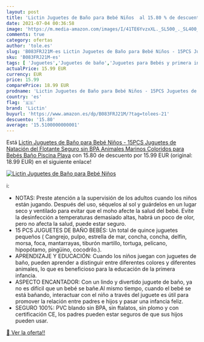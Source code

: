 ```yaml
---
layout: post
title: 'Lictin Juguetes de Baño para Bebé Niños  al 15.80 % de descuento'
date: 2021-07-04 00:36:58
image: 'https://m.media-amazon.com/images/I/41TE6YvzxXL._SL500_._SL400_.jpg'
comments: true
category: ofertas
author: 'tole.es'
slug: 'B083FRJ21M-es Lictin Juguetes de Baño para Bebé Niños - 15PCS Juguetes...'
sku: 'B083FRJ21M-es'
tags: [ 'Juguetes','Juguetes de baño','Juguetes para Bebés y primera infancia','Juguetes y juegos','juguetes','lictin', ]
actualPrice: 15.99 EUR
currency: EUR
price: 15.99
comparePrice: 18.99 EUR
prodname: 'Lictin Juguetes de Baño para Bebé Niños - 15PCS Juguetes de Natación del Flotante  Seguro sin BPA  Animales Marinos Coloridos para Bebés Baño Piscina Playa'
country: 'es'
flag: '🇪🇸'
brand: 'Lictin'
buyurl: 'https://www.amazon.es/dp/B083FRJ21M/?tag=tolees-21'
descuento: '15.80'
average: '15.5100000000001'
---
```


Está [Lictin Juguetes de Baño para Bebé Niños - 15PCS Juguetes de Natación del Flotante  Seguro sin BPA  Animales Marinos Coloridos para Bebés Baño Piscina Playa](https://www.amazon.es/dp/B083FRJ21M/?tag=tolees-21) con 15.80 de descuento por 15.99 EUR (original: 18.99 EUR) en el siguiente enlace!

[![Lictin Juguetes de Baño para Bebé Niños ](https://m.media-amazon.com/images/I/41TE6YvzxXL._SL500_._SL400_.jpg)](https://www.amazon.es/dp/B083FRJ21M/?tag=tolees-21)

ℹ️:

- NOTAS: Preste atención a la supervisión de los adultos cuando los niños están jugando. Después del uso, séquelos al sol y guárdelos en un lugar seco y ventilado para evitar que el moho afecte la salud del bebé. Evite la desinfección a temperaturas demasiado altas, habrá un poco de olor, pero no afecta la salud, puede estar seguro.
- 15 PCS JUGUETES DE BAÑO BEBÉS: Un total de quince juguetes pequeños ( Cangrejo, pulpo, estrella de mar, concha, concha, delfín, morsa, foca, mantarrayas, tiburón martillo, tortuga, pelícano, hipopótamo, pingüino, cocodrilo.).
- APRENDIZAJE Y EDUCACIÓN: Cuando los niños juegan con juguetes de baño, pueden aprender a distinguir entre diferentes colores y diferentes animales, lo que es beneficioso para la educación de la primera infancia.
- ASPECTO ENCANTADOR: Con un lindo y divertido juguete de baño, ya no es difícil que un bebé se bañe.Al mismo tiempo, cuando el bebé se está bañando, interactuar con el niño a través del juguete es útil para promover la relación entre padres e hijos y pasar una infancia feliz.
- SEGURO 100%: PVC blando sin BPA, sin ftalatos, sin plomo y con certificación CE, los padres pueden estar seguros de que sus hijos pueden usar.

[🛒 Ver la oferta!!](https://www.amazon.es/dp/B083FRJ21M/?tag=tolees-21)
